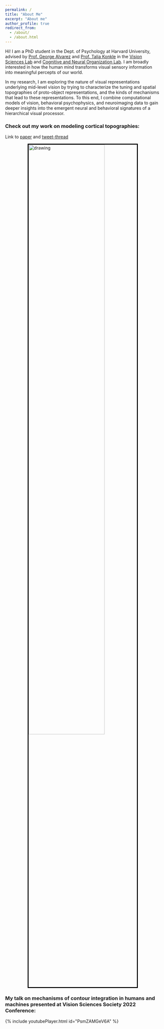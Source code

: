 ```yaml
---
permalink: /
title: "About Me"
excerpt: "About me"
author_profile: true
redirect_from: 
  - /about/
  - /about.html
---
```


Hi! I am a PhD student in the Dept. of Psychology at Harvard University, advised by [Prof. George Alvarez](https://visionlab.harvard.edu/george/bio) and [Prof. Talia Konkle](https://konklab.fas.harvard.edu/#) in the [Vision Sciences Lab](https://visionlab.harvard.edu) and [Cognitive and Neural Organization Lab](https://konklab.fas.harvard.edu/#). I am broadly interested in how the human mind transforms visual sensory information into meaningful percepts of our world.

In my research, I am exploring the nature of visual representations underlying mid-level vision by trying to characterize the tuning and spatial topographies of proto-object representations, and the kinds of mechanisms that lead to these representations. To this end, I combine computational models of vision, behavioral psychophysics, and neuroimaging data to gain deeper insights into the emergent neural and behavioral signatures of a hierarchical visual processor.


### Check out my work on modeling cortical topographies:
Link to [paper](https://www.biorxiv.org/content/10.1101/2022.09.06.506403v2) and [tweet-thread](https://twitter.com/fenildoshi009/status/1567956934971768832?s=20&t=Dno1tBXnH3oVA13gnZeoRw)

<img src="https://feziodoshi.github.io/images/cover_cortical_topographies.png" alt="drawing" style="width:70%;height: auto;display: block;margin-left: auto;margin-right: auto; border: 3px solid black;"/>

### My talk on mechanisms of contour integration in humans and machines presented at Vision Sciences Society 2022 Conference:
{% include youtubePlayer.html id="PsmZAMGeV6A" %}